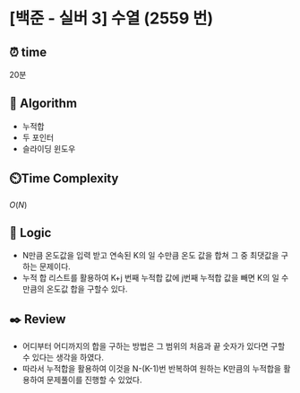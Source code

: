 # [백준 - 실버 3] 수열 (2559 번)

## ⏰  **time**

20분

## :pushpin: **Algorithm**

- 누적합
- 두 포인터
- 슬라이딩 윈도우

## ⏲️**Time Complexity**

$O(N)$

## :round_pushpin: **Logic**

- N만큼 온도값을 입력 받고 연속된 K의 일 수만큼 온도 값을 합쳐 그 중 최댓값을 구하는 문제이다.
- 누적 합 리스트를 활용하여 K+j 번째 누적합 값에 j번째 누적합 값을 빼면 K의 일 수 만큼의 온도값 합을 구할수 있다.

## :black_nib: **Review**

- 어디부터 어디까지의 합을 구하는 방법은 그 범위의 처음과 끝 숫자가 있다면 구할 수 있다는 생각을 하였다.
- 따라서 누적합을 활용하여 이것을 N-(K-1)번 반복하여 원하는 K만큼의 누적합을 활용하여 문제풀이를 진행할 수 있었다.